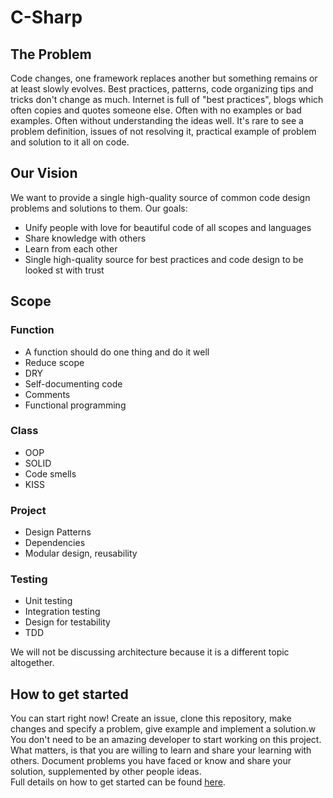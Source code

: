 # C-Sharp
## The Problem
Code changes, one framework replaces another but something remains or at least slowly evolves.
Best practices, patterns, code organizing tips and tricks don't change as much. 
Internet is full of "best practices", blogs which often copies and quotes someone else.
Often with no examples or bad examples. Often without understanding the ideas well. 
It's rare to see a problem definition, issues of not resolving it, practical example of problem and solution to it all on code.

## Our Vision
We want to provide a single high-quality source of common code design problems and solutions to them.
Our goals:
- Unify people with love for beautiful code of all scopes and languages
- Share knowledge with others
- Learn from each other
- Single high-quality source for best practices and code design to be looked st with trust

## Scope
### Function
- A function should do one thing and do it well
- Reduce scope
- DRY
- Self-documenting code
- Comments
- Functional programming
### Class
- OOP
- SOLID
- Code smells
- KISS
### Project
- Design Patterns
- Dependencies
- Modular design, reusability

### Testing
- Unit testing
- Integration testing
- Design for testability
- TDD
  
We will not be discussing architecture because it is a different topic altogether.

## How to get started
You can start right now! Create an issue, clone this repository, make changes and specify a problem, give example and implement a solution.w
You don't need to be an amazing developer to start working on this project. 
What matters, is that you are willing to learn and share your learning with others. 
Document problems you have faced or know and share your solution, supplemented by other people ideas.  
Full details on how to get started can be found [here](link).
